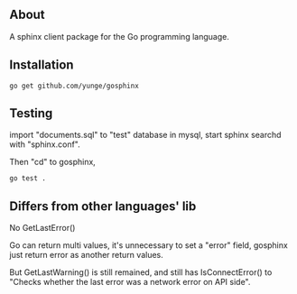 About
-----

A sphinx client package for the Go programming language.

Installation
------------

`go get github.com/yunge/gosphinx`

Testing
-------

import "documents.sql" to "test" database in mysql, start sphinx searchd with "sphinx.conf".

Then "cd" to gosphinx,

`go test .`

Differs from other languages' lib
-------------------------------

No GetLastError()

Go can return multi values, it's unnecessary to set a "error" field, gosphinx just return error as another return values.

But GetLastWarning() is still remained, and still has IsConnectError() to "Checks whether the last error was a network error on API side".


